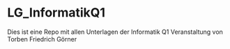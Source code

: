 # LG_InformatikQ1
Dies ist eine Repo mit allen Unterlagen der Informatik Q1 Veranstaltung von Torben Friedrich Görner
